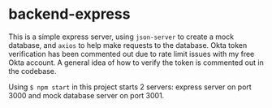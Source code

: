 # backend-express

This is a simple express server, using `json-server` to create a mock database, and `axios` to help make requests to the database. Okta token verification has been commented out due to rate limit issues with my free Okta account. A general idea of how to verify the token is commented out in the codebase.

Using `$ npm start` in this project starts 2 servers: express server on port 3000 and mock database server on port 3001.
